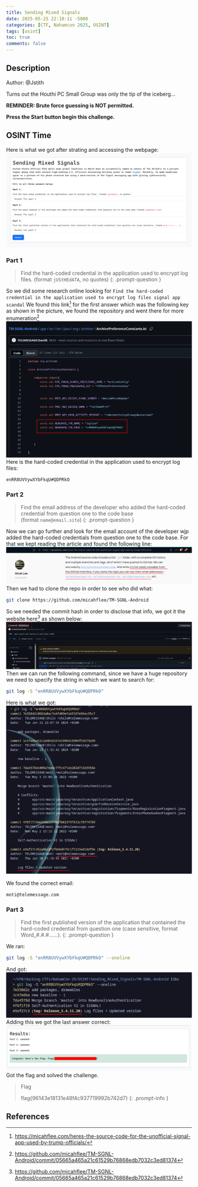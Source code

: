 ```yaml
---
title: Sending Mixed Signals
date: 2025-05-25 22:10:11 -5000
categories: [CTF, Nahamcon 2025, OSINT]
tags: [osint]
toc: true
comments: false
---
```


## Description
Author: @Jstith  
  
Turns out the Houthi PC Small Group was only the tip of the iceberg...

**REMINDER: Brute force guessing is NOT permitted.**

**Press the Start button begin this challenge.**

## OSINT Time
Here is what we got after strating and accessing the webpage:
![home-mixed-signals](Assets/Pictures/CTF/Nahamcon-2025/home-mixed-signals.png)

### Part 1

> Find the hard-coded credential in the application used to encrypt log files. (format `jUStHEdATA`, no quotes)
{: .prompt-question }

So we did some research online looking for `Find the hard-coded credential in the application used to encrypt log files signal app scandal` 
We found this link[^1] for the first answer which was the following key as shown in the picture, we found the repository and went there for more enumeration[^2]
![log-file](Assets/Pictures/CTF/Nahamcon-2025/lofigle-key.png)
Here is the hard-coded credential in the application used to encrypt log files:
```text
enRR8UVVywXYbFkqU#QDPRkO
```

### Part 2

> Find the email address of the developer who added the hard-coded credential from question one to the code base (format `name@email.site`)
{: .prompt-question }

Now we can go further and look for the email account of the developer wjp added the hard-coded credentials from question one to the code base. For that we kept reading the article and found the following line:
![disclosure-emails.png](Assets/Pictures/CTF/Nahamcon-2025/disclosure-emails.png)
Then we had to clone the repo in order to see who did what:
```bash
git clone https://github.com/micahflee/TM-SGNL-Android
```
So we needed the commit hash in order to disclose that info, we got it the website here[^3] as shown below:
![commit-hash.png](Assets/Pictures/CTF/Nahamcon-2025/commit-hash.png)
Then we can run the following command, since we have a huge repository we need to specify the string in which we want to search for:
```bash
git log -S "enRR8UVVywXYbFkqU#QDPRkO"
```
Here is what we got:
![commit-hash](Assets/Pictures/CTF/Nahamcon-2025/mail-discovered.png)

We found the correct email:
```text
moti@telemessage.com
```

### Part 3

> Find the first published version of the application that contained the hard-coded credential from question one (case sensitive, format Word_#.#.#......).
{: .prompt-question }

We ran:
```bash
git log -S "enRR8UVVywXYbFkqU#QDPRkO" --oneline
```
And got:
![release](Assets/Pictures/CTF/Nahamcon-2025/release.png)
Adding this we got the last answer correct:
![flag](Assets/Pictures/CTF/Nahamcon-2025/flag-mixed.png)
Got the flag and solved the challenge.

> Flag
>
> flag{96143e18131e48f4c937719992b742d7}
{: .prompt-info }


## References
[^1]: https://micahflee.com/heres-the-source-code-for-the-unofficial-signal-app-used-by-trump-officials/

[^2]: https://github.com/micahflee/TM-SGNL-Android/commit/05665a465a21c61529b76868edb7032c3ed81374

[^3]: https://github.com/micahflee/TM-SGNL-Android/commit/05665a465a21c61529b76868edb7032c3ed81374

